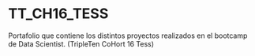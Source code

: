 # TT_CH16_TESS
Portafolio que contiene los distintos proyectos realizados en el bootcamp de Data Scientist. (TripleTen CoHort 16 Tess)
